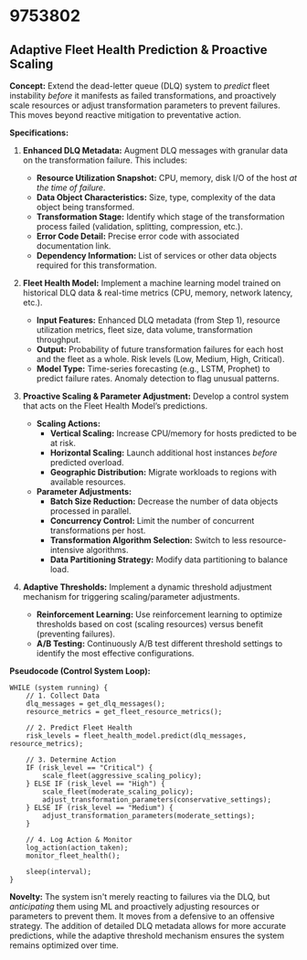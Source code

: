 # 9753802

## Adaptive Fleet Health Prediction & Proactive Scaling

**Concept:** Extend the dead-letter queue (DLQ) system to *predict* fleet instability *before* it manifests as failed transformations, and proactively scale resources or adjust transformation parameters to prevent failures. This moves beyond reactive mitigation to preventative action.

**Specifications:**

1.  **Enhanced DLQ Metadata:** Augment DLQ messages with granular data on the transformation failure. This includes:
    *   **Resource Utilization Snapshot:** CPU, memory, disk I/O of the host *at the time of failure*.
    *   **Data Object Characteristics:** Size, type, complexity of the data object being transformed.
    *   **Transformation Stage:** Identify which stage of the transformation process failed (validation, splitting, compression, etc.).
    *   **Error Code Detail:** Precise error code with associated documentation link.
    *   **Dependency Information:** List of services or other data objects required for this transformation.

2.  **Fleet Health Model:** Implement a machine learning model trained on historical DLQ data & real-time metrics (CPU, memory, network latency, etc.).
    *   **Input Features:** Enhanced DLQ metadata (from Step 1), resource utilization metrics, fleet size, data volume, transformation throughput.
    *   **Output:**  Probability of future transformation failures for each host and the fleet as a whole. Risk levels (Low, Medium, High, Critical).
    *   **Model Type:**  Time-series forecasting (e.g., LSTM, Prophet) to predict failure rates.  Anomaly detection to flag unusual patterns.

3.  **Proactive Scaling & Parameter Adjustment:** Develop a control system that acts on the Fleet Health Model’s predictions.
    *   **Scaling Actions:**
        *   **Vertical Scaling:** Increase CPU/memory for hosts predicted to be at risk.
        *   **Horizontal Scaling:** Launch additional host instances *before* predicted overload.
        *   **Geographic Distribution:** Migrate workloads to regions with available resources.
    *   **Parameter Adjustments:**
        *   **Batch Size Reduction:** Decrease the number of data objects processed in parallel.
        *   **Concurrency Control:** Limit the number of concurrent transformations per host.
        *   **Transformation Algorithm Selection:** Switch to less resource-intensive algorithms.
        *   **Data Partitioning Strategy:** Modify data partitioning to balance load.

4.  **Adaptive Thresholds:** Implement a dynamic threshold adjustment mechanism for triggering scaling/parameter adjustments.
    *   **Reinforcement Learning:** Use reinforcement learning to optimize thresholds based on cost (scaling resources) versus benefit (preventing failures).
    *   **A/B Testing:**  Continuously A/B test different threshold settings to identify the most effective configurations.

**Pseudocode (Control System Loop):**

```
WHILE (system running) {
    // 1. Collect Data
    dlq_messages = get_dlq_messages();
    resource_metrics = get_fleet_resource_metrics();

    // 2. Predict Fleet Health
    risk_levels = fleet_health_model.predict(dlq_messages, resource_metrics);

    // 3. Determine Action
    IF (risk_level == "Critical") {
        scale_fleet(aggressive_scaling_policy);
    } ELSE IF (risk_level == "High") {
        scale_fleet(moderate_scaling_policy);
        adjust_transformation_parameters(conservative_settings);
    } ELSE IF (risk_level == "Medium") {
        adjust_transformation_parameters(moderate_settings);
    }

    // 4. Log Action & Monitor
    log_action(action_taken);
    monitor_fleet_health();

    sleep(interval);
}
```

**Novelty:** The system isn't merely reacting to failures via the DLQ, but *anticipating* them using ML and proactively adjusting resources or parameters to prevent them. It moves from a defensive to an offensive strategy. The addition of detailed DLQ metadata allows for more accurate predictions, while the adaptive threshold mechanism ensures the system remains optimized over time.